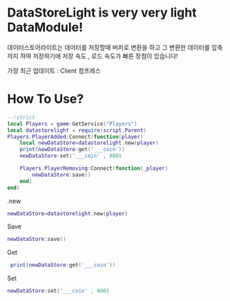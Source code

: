 # DataStoreLight is very very light DataModule!

데이터스토어라이트는 데이터를 저장할때 버퍼로 변환을 하고 그 변환한 데이터를 압축까지 하여 저장하기에 저장 속도 , 로드 속도가 빠른 장점이 있습니다!

가장 최근 업데이트 : Client 컴프레스


# How To Use?

```lua
--!strict
local Players = game:GetService("Players")
local datastorelight = require(script.Parent)
Players.PlayerAdded:Connect(function(player)
    local newDataStore=datastorelight.new(player)
    print(newDataStore:get('___coin'))
    newDataStore:set('___coin' , 800)

    Players.PlayerRemoving:Connect(function(_player)
        newDataStore:save()
    end)
end)


```

.new
```lua
newDataStore=datastorelight.new(player)
```

Save
```lua
newDataStore:save()
```

Get
```lua
 print(newDataStore:get('___coin'))
```

Set
```lua
newDataStore:set('___coin' , 800)
```
